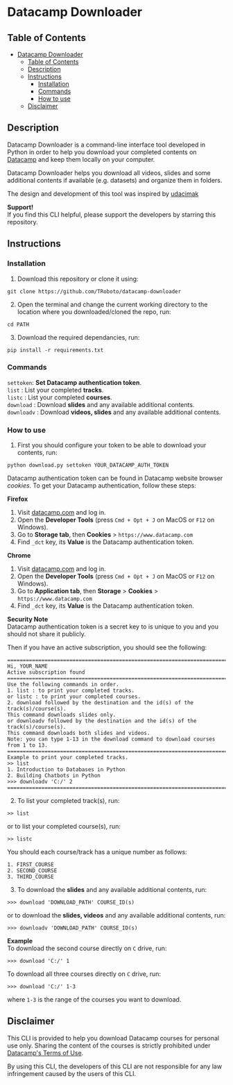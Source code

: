 # Datacamp Downloader

## Table of Contents
- [Datacamp Downloader](#datacamp-downloader)
  - [Table of Contents](#table-of-contents)
  - [Description](#description)
  - [Instructions](#instructions)
    - [Installation](#installation)
    - [Commands](#commands)
    - [How to use](#how-to-use)
  - [Disclaimer](#disclaimer)

## Description
Datacamp Downloader is a command-line interface tool developed in Python
in order to help you download your completed contents on [Datacamp](https://datacamp.com) 
and keep them locally on your computer.  

Datacamp Downloader helps you download all videos, slides and some additional
contents if available (e.g. datasets) and organize them in folders.

The design and development of this tool was inspired by [udacimak](https://github.com/udacimak/udacimak)

**Support!**  
If you find this CLI helpful, please support the developers by starring this repository.

## Instructions

### Installation
1. Download this repository or clone it using:
```
git clone https://github.com/TRoboto/datacamp-downloader
```
2. Open the terminal and change the current working directory to the location where you downloaded/cloned the repo, run:
```
cd PATH
```
3. Download the required dependancies, run:
```
pip install -r requirements.txt
```
### Commands
`settoken`: **Set Datacamp authentication token**.  
`list` : List your completed **tracks**.  
`listc` : List your completed **courses**.  
`download` : Download **slides** and any available additional contents.  
`downloadv` : Download **videos, slides** and any available additional contents.

### How to use
1. First you should configure your token to be able to download your contents, run:
```
python download.py settoken YOUR_DATACAMP_AUTH_TOKEN
```
Datacamp authentication token can be found in Datacamp website browser _cookies_. 
To get your Datacamp authentication, follow these steps:

**Firefox**  
  1. Visit [datacamp.com](https://datacamp.com) and log in.  
  2. Open the **Developer Tools** (press `Cmd + Opt + J` on MacOS or `F12` on Windows).  
  3. Go to **Storage tab**, then **Cookies** > `https://www.datacamp.com`  
  4. Find `_dct` key, its **Value** is the Datacamp authentication token.

**Chrome**  
  1. Visit [datacamp.com](https://datacamp.com) and log in.  
  2. Open the **Developer Tools** (press `Cmd + Opt + J` on MacOS or `F12` on Windows).  
  3. Go to **Application tab**, then **Storage** > **Cookies** > `https://www.datacamp.com`  
  4. Find `_dct` key, its **Value** is the Datacamp authentication token.

**Security Note**  
Datacamp authentication token is a secret key to is unique to you and you should not share it publicly.

Then if you have an active subscription, you should see the following:
```
====================================================================================================
Hi, YOUR_NAME
Active subscription found
====================================================================================================
Use the following commands in order.
1. list : to print your completed tracks.
or listc : to print your completed courses.
2. download followed by the destination and the id(s) of the track(s)/course(s).
This command downloads slides only.
or downloadv followed by the destination and the id(s) of the track(s)/course(s).
This command downloads both slides and videos.
Note: you can type 1-13 in the download command to download courses from 1 to 13.
====================================================================================================
Example to print your completed tracks.
>> list
1. Introduction to Databases in Python
2. Building Chatbots in Python
>>> downloadv 'C:/' 2
====================================================================================================
```
2. To list your completed track(s), run:
```
>> list
```
or to list your completed course(s), run:
```
>> listc
```
You should each course/track has a unique number as follows:
```
1. FIRST_COURSE
2. SECOND_COURSE
3. THIRD_COURSE
```
3. To download the **slides** and any available additional contents, run:
```
>>> download 'DOWNLOAD_PATH' COURSE_ID(s)
```
or to download the **slides, videos** and any available additional contents, run:
```
>>> downloadv 'DOWNLOAD_PATH' COURSE_ID(s)
```

**Example**  
To download the second course directly on `C` drive, run:
```
>>> download 'C:/' 1
```
To download all three courses directly on `C` drive, run:
```
>>> download 'C:/' 1-3
```
where `1-3` is the range of the courses you want to download.

## Disclaimer
This CLI is provided to help you download Datacamp courses for personal use only. Sharing the content of the courses is strictly prohibited under [Datacamp's Terms of Use](https://www.datacamp.com/terms-of-use/).

By using this CLI, the developers of this CLI are not responsible for any law infringement caused by the users of this CLI.
